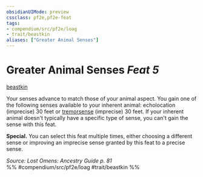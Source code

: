 ```yaml
---
obsidianUIMode: preview
cssclass: pf2e,pf2e-feat
tags:
- compendium/src/pf2e/loag
- trait/beastkin
aliases: ["Greater Animal Senses"]
---
```

# Greater Animal Senses  *Feat 5*  
[beastkin](/rules/traits/beastkin-loag.md)  


Your senses advance to match those of your animal aspect. You gain one of the following senses available to your inherent animal: echolocation (imprecise) 30 feet or [tremorsense](/rules/abilities/tremorsense.md) (imprecise) 30 feet. If your inherent animal doesn't typically have a specific type of sense, you can't gain the sense with this feat.

**Special.** You can select this feat multiple times, either choosing a different sense or improving an imprecise sense granted by this feat to a precise sense.

*Source: Lost Omens: Ancestry Guide p. 81*  
%% #compendium/src/pf2e/loag #trait/beastkin %%